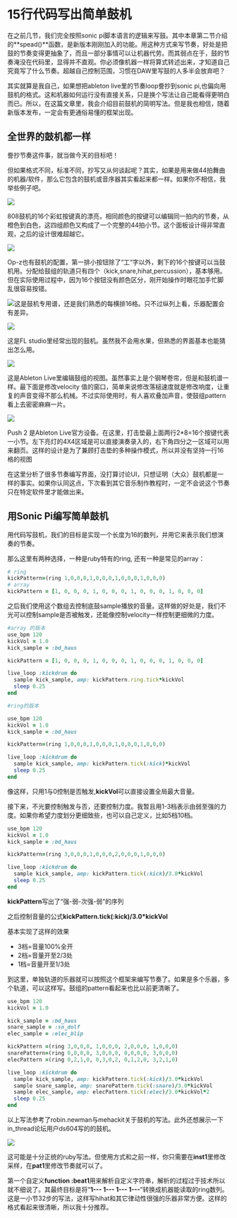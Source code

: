 # 15行代码写出简单鼓机

在之前几节，我们完全按照sonic pi脚本语言的逻辑来写鼓。其中本章第二节介绍的**spead()**函数，是新版本刚刚加入的功能。用这种方式来写节奏，好处是把鼓的节奏变得更抽象了，而且一部分事情可以让机器代劳。而其弱点在于，鼓的节奏淹没在代码里，显得并不直观。你必须像机器一样将算式转述出来，才知道自己究竟写了什么节奏。超越自己控制范围，习惯在DAW里写鼓的人多半会放弃吧？

 其实就算是我自己，如果想把ableton live里的节奏loop誊抄到sonic pi,也偏向用鼓机的格式。这和机器如何运行没有直接关系，只是换个写法让自己能看得更明白而已。所以，在这篇文章里，我会介绍目前鼓机的简明写法。但是我也相信，随着新版本发布，一定会有更通俗易懂的框架出现。

## 全世界的鼓机都一样

誊抄节奏这件事，就当做今天的目标吧！

但如果格式不同，标准不同，抄写又从何谈起呢？其实，如果是用来做44拍舞曲的机器/软件，那么它包含的鼓机或音序器其实看起来都一样。如果你不相信，我举些例子吧。

![](chp1/2.png)

808鼓机的16个彩虹按键真的漂亮，相同颜色的按键可以编辑同一拍内的节奏，从橙色到白色，这四组颜色又构成了一个完整的44拍小节。这个面板设计得非常直观，之后的设计很难超越它。

![](chp1/3.png)

Op-z也有鼓机的配置，第一排小按钮除了“工“字以外，剩下的16个按键可以当鼓机用。分配给鼓组的轨道只有四个（kick,snare,hihat,percussion），基本够用。但在实际使用过程中，因为16个按钮没有颜色区分，刚开始操作时眼花加手忙脚乱很容易按错。

![](chp1/4.png)这是鼓机专用谱，还是我们熟悉的每横排16格。只不过纵列上看，乐器配置会有差异。

![](chp1/5.png)

这是FL studio里经常出现的鼓机。虽然我不会用水果，但熟悉的界面基本也能猜出怎么用。

![](chp1/6.png)

这是Ableton Live里编辑鼓组的视图。虽然事实上是个钢琴卷帘，但是和鼓机谱一样。最下面是修改velocity 值的窗口，简单来说修改落槌速度就是修改响度，让重复的声音变得不那么机械。不过实际使用时，有人喜欢叠加声音，使鼓组pattern看上去密密麻麻一片。

![](chp1/7.png)

Push 2 是Ableton Live官方设备。在这里，打击垫最上面两行2*8=16个按键代表一小节。左下亮灯的4X4区域是可以直接演奏录入的，右下角四分之一区域可以用来翻页。这样的设计是为了兼顾打击垫的多种操作模式，所以并没有坚持一行16格的视图

在这里分析了很多节奏编写界面，没打算讨论UI，只想证明（大众）鼓机都是一样的事实。如果你认同这点，下次看到其它音乐制作教程时，一定不会说这个节奏只在特定软件里才能做出来。

## 用Sonic Pi编写简单鼓机

用代码写鼓机，我们的目标是实现一个长度为16的数列，并用它来表示我们想演奏的节奏。

那么这里有两种选择，一种是ruby特有的ring, 还有一种是常见的array：

```ruby
# ring
kickPattern=(ring 1,0,0,0,1,0,0,0,1,0,0,0,1,0,0,0) 
# array
kickPattern = [1, 0, 0, 0, 1, 0, 0, 0, 1, 0, 0, 0, 1, 0, 0, 0]
```

之后我们使用这个数组去控制底鼓sample播放的音量。这样做的好处是，我们不光可以控制sample是否被触发，还能像控制velocity一样控制更细微的力度。

```ruby
#array 的版本
use_bpm 120
kickVol = 1.0
kick_sample = :bd_haus

kickPattern = [1, 0, 0, 0, 1, 0, 0, 0, 1, 0, 0, 0, 1, 0, 0, 0]

live_loop :kickdrum do  
  sample kick_sample, amp: kickPattern.ring.tick*kickVol  
  sleep 0.25
end
```

```ruby
#ring的版本

use_bpm 120
kickVol = 1.0
kick_sample = :bd_haus

kickPattern=(ring 1,0,0,0,1,0,0,0,1,0,0,0,1,0,0,0)

live_loop :kickdrum do
  sample kick_sample, amp: kickPattern.tick(:kick)*kickVol
  sleep 0.25
end
```

像这样，只用1与0控制是否触发,**kickVol**可以直接设置全局最大音量。

接下来，不光要控制触发与否，还要控制力度。我暂且用1-3档表示由弱至强的力度。如果你希望力度划分更细致些，也可以自己定义，比如5档10档。

```ruby
use_bpm 120
kickVol = 1.0
kick_sample = :bd_haus

kickPattern=(ring 3,0,0,0,1,0,0,0,2,0,0,0,1,0,0,0)

live_loop :kickdrum do  
  sample kick_sample, amp: kickPattern.tick(:kick)/3.0*kickVol  
  sleep 0.25
end
```

**kickPattern**写出了“强-弱-次强-弱”的序列

之后控制音量的公式**kickPattern.tick(:kick)/3.0*kickVol**

基本实现了这样的效果

- 3档=音量100%全开
- 2档=音量开至2/3处
- 1档=音量开至1/3处

到这里，单独轨道的乐器就可以按照这个框架来编写节奏了。如果是多个乐器，多个轨道，可以这样写。鼓组的pattern看起来也比以前更清晰了。

```ruby
use_bpm 120
kickVol = 1.0

kick_sample = :bd_haus
snare_sample = :sn_dolf
elec_sample = :elec_blip

kickPattern =(ring 3,0,0,0, 1,0,0,0, 2,0,0,0, 1,0,0,0)
snarePattern=(ring 0,0,0,0, 3,0,0,0, 0,0,0,0, 3,0,0,0)
elecPattern =(ring 0,2,1,0, 0,3,0,2, 0,1,2,0, 3,2,1,0)

live_loop :kickdrum do  
  sample kick_sample, amp: kickPattern.tick(:kick)/3.0*kickVol  
  sample snare_sample, amp: snarePattern.tick(:snare)/3.0*kickVol  
  sample elec_sample, amp: elecPattern.tick(:elec)/3.0*kickVol*2  
  sleep 0.25
end
```

以上写法参考了robin.newman与mehackit关于鼓机的写法。此外还想展示一下in_thread论坛用户ds604写的的鼓机。

![](chp1/8.png)

这可能是十分正统的ruby写法。但使用方式和之前一样，你只需要在**inst1**里修改采样，在**pat1**里修改节奏就可以了。

第一个自定义**function :beat1**用来解析自定义字符串，解析的过程过于技术所以就不细说了。其最终目标是将“**1--- 1--- 1--- 1---**”转换成机器能读取的ring数列。这是一小节32步的写法，这样写hihat和其它律动性很强的乐器非常方便。这样的格式看起来很清晰，所以我十分推荐。